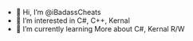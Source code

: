 - 👋 Hi, I’m @iBadassCheats
- 👀 I’m interested in C#, C++, Kernal
- 🌱 I’m currently learning More about C#, Kernal R/W
